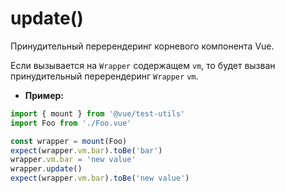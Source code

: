 # update()

Принудительный перерендеринг корневого компонента Vue.

Если вызывается на `Wrapper` содержащем `vm`, то будет вызван принудительный перерендеринг `Wrapper` `vm`.

- **Пример:**

```js
import { mount } from '@vue/test-utils'
import Foo from './Foo.vue'

const wrapper = mount(Foo)
expect(wrapper.vm.bar).toBe('bar')
wrapper.vm.bar = 'new value'
wrapper.update()
expect(wrapper.vm.bar).toBe('new value')
```
